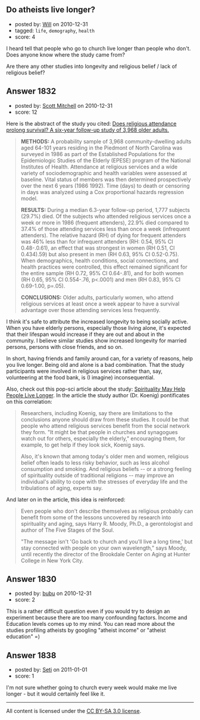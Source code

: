 ## Do atheists live longer?

- posted by: [Will](https://stackexchange.com/users/-1/666-will) on 2010-12-31
- tagged: `life`, `demography`, `health`
- score: 4

I heard tell that people who go to church live longer than people who don't.  Does anyone know where the study came from? 

Are there any other studies into longevity and religious belief / lack of religious belief?


## Answer 1832

- posted by: [Scott Mitchell](https://stackexchange.com/users/-1/336-scott-mitchell) on 2010-12-31
- score: 12

<p>Here is the abstract of the study you cited: <a href="http://biomedgerontology.oxfordjournals.org/content/54/7/M370.abstract?sid=33aa87b2-fd8a-488a-8862-eb2ceacab07f" rel="nofollow">Does religious attendance prolong survival? A six-year follow-up study of 3,968 older adults.</a></p>

<blockquote>
  <p><strong>METHODS:</strong> A probability sample of 3,968 community-dwelling adults aged 64-101 years residing in the Piedmont of North Carolina was surveyed in 1986 as part of the Established Populations for the Epidemiologic Studies of the Elderly (EPESE) program of the National Institutes of Health. Attendance at religious services and a wide variety of sociodemographic and health variables were assessed at baseline. Vital status of members was then determined prospectively over the next 6 years (1986 1992). Time (days) to death or censoring in days was analyzed using a Cox proportional hazards regression model. </p>
  
  <p><strong>RESULTS:</strong> During a median 6.3-year follow-up period, 1,777 subjects (29.7%) died. Of the subjects who attended religious services once a week or more in 1986 (frequent attenders), 22.9% died compared to 37.4% of those attending services less than once a week (infrequent attenders). The relative hazard (RH) of dying for frequent attenders was 46% less than for infrequent attenders (RH: 0.54, 95% CI 0.48-.0.61), an effect that was strongest in women (RH 0.51, CI 0.434).59) but also present in men (RH 0.63, 95% CI 0.52-0.75). When demographics, health conditions, social connections, and health practices were controlled, this effect remained significant for the entire sample (RH 0.72, 95% CI 0.64-.81), and for both women (RH 0.65, 95% CI 0.554-.76, p&lt;.0001) and men (RH 0.83, 95% CI 0.69-1.00, p=.05). </p>
  
  <p><strong>CONCLUSIONS:</strong> Older adults, particularly women, who attend religious services at least once a week appear to have a survival advantage over those attending services less frequently. </p>
</blockquote>

<p>I think it's safe to attribute the increased longevity to being socially active. When you have elderly persons, especially those living alone, it's expected that their lifespan would increase if they are out and about in the community. I believe similar studies show increased longevity for married persons, persons with close friends, and so on. </p>

<p>In short, having friends and family around can, for a variety of reasons, help you live longer. Being old and alone is a bad combination. That the study participants were involved in religious services rather than, say, volunteering at the food bank, is (I imagine) inconsequential.</p>

<p>Also, check out this pop-sci article about the study: <a href="http://www.webmd.com/balance/features/spirituality-may-help-people-live-longer?page=2&amp;print=true" rel="nofollow">Spirituality May Help People Live Longer</a>. In the article the study author (Dr. Koenig) pontificates on this correlation:</p>

<blockquote>
  <p>Researchers, including Koenig, say there are limitations to the conclusions anyone should draw from these studies. It could be that people who attend religious services benefit from the social network they form. "It might be that people in churches and synagogues watch out for others, especially the elderly," encouraging them, for example, to get help if they look sick, Koenig says.</p>
  
  <p>Also, it's known that among today's older men and women, religious belief often leads to less risky behavior, such as less alcohol consumption and smoking. And religious beliefs -- or a strong feeling of spirituality outside of traditional religions -- may improve an individual's ability to cope with the stresses of everyday life and the tribulations of aging, experts say.</p>
</blockquote>

<p>And later on in the article, this idea is reinforced:</p>

<blockquote>
  <p>Even people who don't describe themselves as religious probably can benefit from some of the lessons uncovered by research into spirituality and aging, says Harry R. Moody, Ph.D., a gerontologist and author of The Five Stages of the Soul.</p>
  
  <p>"The message isn't 'Go back to church and you'll live a long time,' but stay connected with people on your own wavelength," says Moody, until recently the director of the Brookdale Center on Aging at Hunter College in New York City.</p>
</blockquote>



## Answer 1830

- posted by: [bubu](https://stackexchange.com/users/-1/398-bubu) on 2010-12-31
- score: 2

This is a rather difficult question even if you would try to design an experiment because there are too many confounding factors. Income and Education levels comes up to my mind. You can read more about the studies profiling atheists by googling "atheist income" or "atheist education" =)


## Answer 1838

- posted by: [Seti](https://stackexchange.com/users/-1/247-seti) on 2011-01-01
- score: 1

I'm not sure whether going to church every week would make me live longer - but it would certainly feel like it.



---

All content is licensed under the [CC BY-SA 3.0 license](https://creativecommons.org/licenses/by-sa/3.0/).
